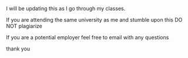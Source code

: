 I will be updating this as I go through my classes.

If you are attending the same university as me and stumble upon this DO NOT plagiarize 

If you are a potential employer feel free to email with any questions

thank you
